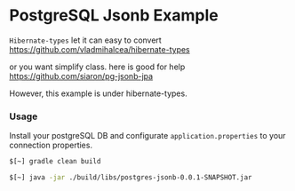 PostgreSQL Jsonb Example
=======================

`Hibernate-types` let it can easy to convert
https://github.com/vladmihalcea/hibernate-types

or you want simplify class. here is good for help
https://github.com/siaron/pg-jsonb-jpa

However, this example is under hibernate-types.

### Usage

Install your postgreSQL DB and configurate `application.properties` to your connection properties.

```bash
$[~] gradle clean build
```

```bash
$[~] java -jar ./build/libs/postgres-jsonb-0.0.1-SNAPSHOT.jar
```
